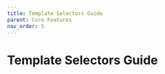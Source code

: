 ```yaml
---
title: Template Selectors Guide
parent: Core Features
nav_order: 5
---
```

# Template Selectors Guide